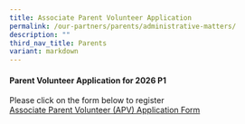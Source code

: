 ```yaml
---
title: Associate Parent Volunteer Application
permalink: /our-partners/parents/administrative-matters/
description: ""
third_nav_title: Parents
variant: markdown
---
```

#### **Parent Volunteer Application for 2026 P1**
Please click on the form below to register  
[Associate Parent Volunteer (APV) Application Form](https://form.gov.sg/65b1dcdd3f3702432b342a56)